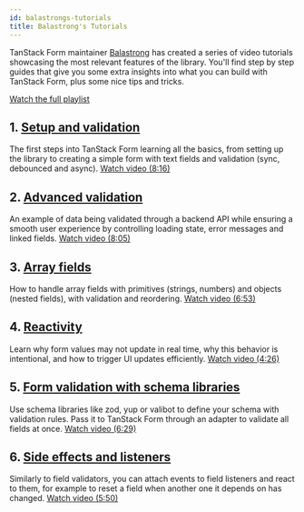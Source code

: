 ```yaml
---
id: balastrongs-tutorials
title: Balastrong's Tutorials
---
```


TanStack Form maintainer [Balastrong](https://bsky.app/profile/leonardomontini.dev) has created a series of video tutorials showcasing the most relevant features of the library. You'll find step by step guides that give you some extra insights into what you can build with TanStack Form, plus some nice tips and tricks.

[Watch the full playlist](https://www.youtube.com/playlist?list=PLOQjd5dsGSxInTKUWTxyqSKwZCjDIUs0Y)


## 1. [Setup and validation](https://youtu.be/Pf1qn35bgjs)

The first steps into TanStack Form learning all the basics, from setting up the library to creating a simple form with text fields and validation (sync, debounced and async). [Watch video (8:16)](https://youtu.be/Pf1qn35bgjs)

## 2. [Advanced validation](https://youtu.be/Pys2ExswZT0)

An example of data being validated through a backend API while ensuring a smooth user experience by controlling loading state, error messages and linked fields. [Watch video (8:05)](https://youtu.be/Pys2ExswZT0)

## 3. [Array fields](https://youtu.be/0IPPHdjvrzk)

How to handle array fields with primitives (strings, numbers) and objects (nested fields), with validation and reordering. [Watch video (6:53)](https://youtu.be/0IPPHdjvrzk)

## 4. [Reactivity](https://youtu.be/UXRZvNCnE-s)

Learn why form values may not update in real time, why this behavior is intentional, and how to trigger UI updates efficiently. [Watch video (4:26)](https://youtu.be/UXRZvNCnE-s)

## 5. [Form validation with schema libraries](https://youtu.be/HSboMHfPuZA)

Use schema libraries like zod, yup or valibot to define your schema with validation rules. Pass it to TanStack Form through an adapter to validate all fields at once. [Watch video (6:29)](https://youtu.be/HSboMHfPuZA)

## 6. [Side effects and listeners](https://youtu.be/A-w2IG7DAso)

Similarly to field validators, you can attach events to field listeners and react to them, for example to reset a field when another one it depends on has changed. [Watch video (5:50)](https://youtu.be/A-w2IG7DAso)